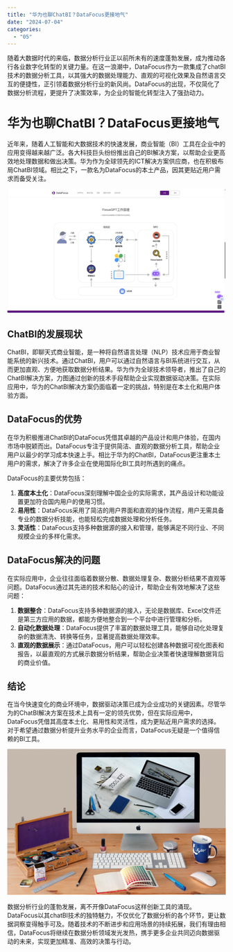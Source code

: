 ```yaml
---
title: "华为也聊ChatBI？DataFocus更接地气"
date: "2024-07-04"
categories: 
  - "05"
---
```


随着大数据时代的来临，数据分析行业正以前所未有的速度蓬勃发展，成为推动各行各业数字化转型的关键力量。在这一浪潮中，DataFocus作为一款集成了chatBI技术的数据分析工具，以其强大的数据处理能力、直观的可视化效果及自然语言交互的便捷性，正引领着数据分析行业的新风尚。DataFocus的出现，不仅简化了数据分析流程，更提升了决策效率，为企业的智能化转型注入了强劲动力。

# 华为也聊ChatBI？DataFocus更接地气

近年来，随着人工智能和大数据技术的快速发展，商业智能（BI）工具在企业中的应用变得越来越广泛。各大科技巨头纷纷推出自己的BI解决方案，以帮助企业更高效地处理数据和做出决策。华为作为全球领先的ICT解决方案供应商，也在积极布局ChatBI领域。相比之下，一款名为DataFocus的本土产品，因其更贴近用户需求而备受关注。

![](images/1718777737-focusGPT-scaled.jpg)

## ChatBI的发展现状

ChatBI，即聊天式商业智能，是一种将自然语言处理（NLP）技术应用于商业智能系统的新兴技术。通过ChatBI，用户可以通过自然语言与BI系统进行交互，从而更加直观、方便地获取数据分析结果。华为作为全球技术领导者，推出了自己的ChatBI解决方案，力图通过创新的技术手段帮助企业实现数据驱动决策。在实际应用中，华为的ChatBI解决方案仍面临着一定的挑战，特别是在本土化和用户体验方面。

## DataFocus的优势

在华为积极推进ChatBI的DataFocus凭借其卓越的产品设计和用户体验，在国内市场中脱颖而出。DataFocus专注于提供简洁、直观的数据分析工具，帮助企业用户以最少的学习成本快速上手。相比于华为的ChatBI，DataFocus更注重本土用户的需求，解决了许多企业在使用国际化BI工具时所遇到的痛点。

DataFocus的主要优势包括：

1. **高度本土化**：DataFocus深刻理解中国企业的实际需求，其产品设计和功能设置更加符合国内用户的使用习惯。
2. **易用性**：DataFocus采用了简洁的用户界面和直观的操作流程，用户无需具备专业的数据分析技能，也能轻松完成数据处理和分析任务。
3. **灵活性**：DataFocus支持多种数据源的接入和管理，能够满足不同行业、不同规模企业的多样化需求。

## DataFocus解决的问题

在实际应用中，企业往往面临着数据分散、数据处理复杂、数据分析结果不直观等问题。DataFocus通过其先进的技术和贴心的设计，帮助企业有效地解决了这些问题：

1. **数据整合**：DataFocus支持多种数据源的接入，无论是数据库、Excel文件还是第三方应用的数据，都能方便地整合到一个平台中进行管理和分析。
2. **自动化数据处理**：DataFocus提供了丰富的数据处理工具，能够自动化处理复杂的数据清洗、转换等任务，显著提高数据处理效率。
3. **直观的数据展示**：通过DataFocus，用户可以轻松创建各种数据可视化图表和报告，以最直观的方式展示数据分析结果，帮助企业决策者快速理解数据背后的商业价值。

## 结论

在当今快速变化的商业环境中，数据驱动决策已成为企业成功的关键因素。尽管华为的ChatBI解决方案在技术上具有一定的领先优势，但在实际应用中，DataFocus凭借其高度本土化、易用性和灵活性，成为更贴近用户需求的选择。对于希望通过数据分析提升业务水平的企业而言，DataFocus无疑是一个值得信赖的BI工具。

![](images/1697699683-communication-2805785-scaled.jpg)

数据分析行业的蓬勃发展，离不开像DataFocus这样创新工具的涌现。DataFocus以其chatBI技术的独特魅力，不仅优化了数据分析的各个环节，更让数据洞察变得触手可及。随着技术的不断进步和应用场景的持续拓展，我们有理由相信，DataFocus将继续在数据分析领域发光发热，携手更多企业共同迈向数据驱动的未来，实现更加精准、高效的决策与行动。
